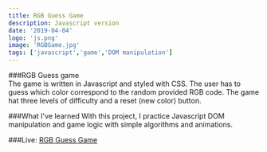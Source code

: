 ```yaml
---
title: RGB Guess Game
description: Javascript version 
date: '2019-04-04'
logo: 'js.png'
image: 'RGBGame.jpg'
tags: ['javascript','game','DOM manipulation']
---
```


###RGB Guess game
<br>
The game is written in Javascript and styled with CSS. 
The user has to guess which color correspond to the random provided RGB code. 
The game hat three levels of difficulty and a reset (new color) button.

###What I've learned
With this project, I practice Javascript DOM manipulation and game logic with simple algorithms and animations.

###Live: 
<a href="https://rodegrafika.github.io/RGB_guess_game/" target=_blank>RGB Guess Game</a>